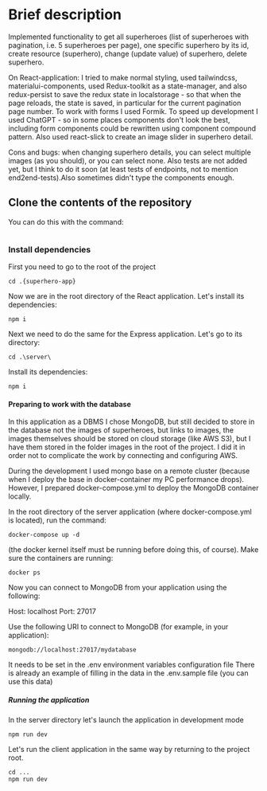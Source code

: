 # Brief description

Implemented functionality to get all superheroes (list of superheroes with pagination, i.e. 5 superheroes per page), one specific superhero by its id, create resource (superhero), change (update value) of superhero, delete superhero.

On React-application: I tried to make normal styling, used tailwindcss, materialui-components, used Redux-toolkit as a state-manager, and also redux-persist to save the redux state in localstorage - so that when the page reloads, the state is saved, in particular for the current pagination page number. To work with forms I used Formik. To speed up development I used ChatGPT - so in some places components don't look the best, including form components could be rewritten using component compound pattern. Also used react-slick to create an image slider in superhero detail.

Cons and bugs: when changing superhero details, you can select multiple images (as you should), or you can select none. Also tests are not added yet, but I think to do it soon (at least tests of endpoints, not to mention end2end-tests).Also sometimes didn't type the components enough.

## Clone the contents of the repository

You can do this with the command:

```

```

### Install dependencies

First you need to go to the root of the project

```
cd .{superhero-app}
```

Now we are in the root directory of the React application. Let's install its dependencies:

```
npm i
```

Next we need to do the same for the Express application. Let's go to its directory:

```
cd .\server\
```

Install its dependencies:

```
npm i
```

#### Preparing to work with the database

In this application as a DBMS I chose MongoDB, but still decided to store in the database not the images of superheroes, but links to images, the images themselves should be stored on cloud storage (like AWS S3), but I have them stored in the folder images in the root of the project.
I did it in order not to complicate the work by connecting and configuring AWS.

During the development I used mongo base on a remote cluster (because when I deploy the base in docker-container my PC performance drops).
However, I prepared docker-compose.yml to deploy the MongoDB container locally.

In the root directory of the server application (where docker-compose.yml is located), run the command:

```
docker-compose up -d
```

(the docker kernel itself must be running before doing this, of course).
Make sure the containers are running:

```
docker ps
```

Now you can connect to MongoDB from your application using the following:

Host: localhost
Port: 27017

Use the following URI to connect to MongoDB (for example, in your application):

```
mongodb://localhost:27017/mydatabase
```

It needs to be set in the .env environment variables configuration file
There is already an example of filling in the data in the .env.sample file (you can use this data)

##### Running the application

In the server directory let's launch the application in development mode

```
npm run dev
```

Let's run the client application in the same way by returning to the project root.

```
cd ...
npm run dev
```
